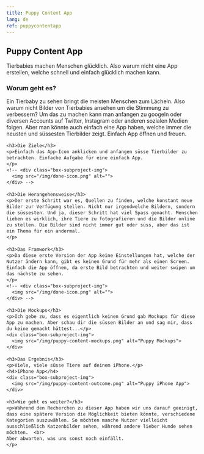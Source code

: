 ```yaml
---
title: Puppy Content App
lang: de
ref: puppycontentapp
---
```


<h2 class="headline">Puppy Content App</h2>
<p>Tierbabies machen Menschen glücklich. Also warum nicht eine App erstellen, welche schnell und einfach glücklich machen kann.</p>

<div class="project-sub-content">
      <h3>Worum geht es?</h3>
    <p>Ein Tierbaby zu sehen bringt die meisten Menschen zum Lächeln. Also warum nicht Bilder von Tierbabies ansehen um die Stimmung zu verbessern? Um das zu machen kann man anfangen zu googeln oder diversen Accounts auf Twitter, Instagram oder anderen sozialen Medien folgen. Aber man könnte auch einfach eine App haben, welche immer die neusten und süssesten Tierbilder zeigt. Einfach App öffnen und freuen.
    </p>
    <!-- <div class="box-subproject-img">
      <img src="/img/done-icon.png" alt="">
  </div> -->

    <h3>Die Ziele</h3>
    <p>Einfach das App-Icon anklicken und anfangen süsse Tierbilder zu betrachten. Einfache Aufgabe für eine einfach App.
    </p>
    <!-- <div class="box-subproject-img">
      <img src="/img/done-icon.png" alt="">
    </div> -->

    <h3>Die Herangehensweise</h3>
    <p>Der erste Schritt war es, Quellen zu finden, welche konstant neue Bilder zur Verfügung stellen. Nicht nur irgendwelche Bildern, sondern die süssesten. Und ja, dieser Schritt hat viel Spass gemacht. Menschen lieben es wirklich, ihre Tiere zu fotografieren und die Bilder online zu stellen. Die Bilder sind nicht immer gut oder süss, aber das ist ein Thema für ein andermal.
    </p>

    <h3>Das Framwork</h3>
    <p>Da diese erste Version der App keine Einstellungen hat, welche der Nutzer ändern kann, gibt es keinen Grund für mehr als einen Screen. Einfach die App öffnen, da erste Bild betrachten und weiter swipen um das nächste zu sehen.
    </p>
    <!-- <div class="box-subproject-img">
      <img src="/img/done-icon.png" alt="">
    </div> -->

    <h3>Die Mockups</h3>
    <p>Ich gebe zu, dass es eigentlich keinen Grund gab Mockups für diese App zu machen. Aber schau dir die süssen Bilder an und sag mir, dass du keine gemacht hättest...</p>
    <div class="box-subproject-img">
      <img src="/img/puppy-content-mockups.png" alt="Puppy Mockups">
    </div>

    <h3>Das Ergebnis</h3>
    <p>Viele, viele süsse Tiere auf deinem iPhone.</p>
    <h4>iPhone App</h4>
    <div class="box-subproject-img">
      <img src="/img/puppy-content-outcome.png" alt="Puppy iPhone App">
    </div>

    <h3>Wie geht es weiter?</h3>
    <p>Während den Recherchen zu dieser App haben wir uns darauf geeinigt, dass eine spätere Version die Möglichkeit bieten könnte, verschiedene Kategorien auszuwählen. So möchten manche Nutzer vielleicht ausschließlich Katzenbilder sehen, während andere lieber Hunde sehen möchten.  <br>
    Aber abwarten, was uns sonst noch einfällt.
    </p>

</div>
